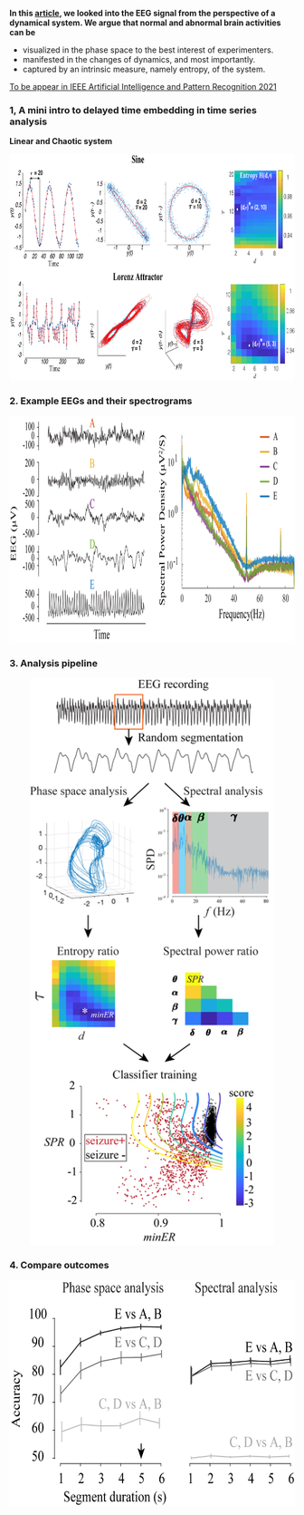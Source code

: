 **In this [article](https://github.com/wangjing0/Entropy-is-all-she-cares/blob/main/entropy2021.pdf), we looked into the EEG signal from the perspective of a dynamical system. We argue that normal and abnormal brain activities can be**
* visualized in the phase space to the best interest of experimenters. 
* manifested in the changes of dynamics, and most importantly. 
* captured by an intrinsic measure, namely entropy, of the system.



[To be appear in IEEE Artificial Intelligence and Pattern Recognition 2021](https://youtu.be/-nsfG3tg8FU "Detect seizures with entropy.")



### 1, A mini intro to delayed time embedding in time series analysis
 **Linear and Chaotic system**
 <p align="center">
  <img src="Fig1.png" height="400" >
</p>

### 2. Example EEGs and their spectrograms
<p align="center">
  <img src="Fig2.png" height="400" >
</p>

### 3. Analysis pipeline
<p align="center">
  <img src="Fig3.png" height="1000" >
</p>

### 4. Compare outcomes
 <p align="center">
  <img src="Fig4.png" height="400" >
</p>
